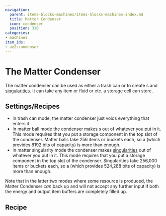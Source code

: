 ```yaml
---
navigation:
  parent: items-blocks-machines/items-blocks-machines-index.md
  title: Matter Condenser
  icon: condenser
  position: 310
categories:
- machines
item_ids:
- ae2:condenser
---
```


# The Matter Condenser

<BlockImage id="condenser" scale="8" />

The matter condenser can be used as either a trash can or to create <ItemLink id="matter_ball" />s and
[singularities](singularities.md). It can take any item or fluid or etc. a storage cell can store.

## Settings/Recipes

*   In trash can mode, the matter condenser just voids everything that enters it
*   In matter ball mode the condenser makes <ItemLink id="matter_ball" />s out of whatever you put in it.
    This mode requires that you put a storage component in the top slot of the condenser. Matter balls take 256 items or buckets
    each, so a <ItemLink id="cell_component_1k" /> (which provides 8192 bits of capacity) is more than enough.
*   In matter singularity mode the condenser makes [singularities](singularities.md) out of whatever you put in it.
    This mode requires that you put a storage component in the top slot of the condenser. Singularities take 256,000 items or buckets
    each, so a <ItemLink id="cell_component_64k" /> (which provides 524,288 bits of capacity) is more than enough.

Note that in the latter two modes where some resource is produced, the Matter Condenser *can* back up and will
not accept any further input if both the energy and output item buffers are completely filled up.

## Recipe

<RecipeFor id="condenser" />
